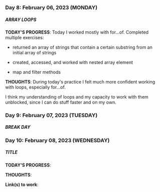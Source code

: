 ### Day 8: February 06, 2023 (MONDAY)

##### ARRAY LOOPS

**TODAY'S PROGRESS**: Today I worked mostly with for...of. Completed multiple exercises:

- returned an array of strings that contain a certain substring from an initial array of strings

- created, accessed, and worked with nested array element

- map and filter methods

**THOUGHTS**: During today's practice I felt much more confident working with loops, especially for...of.

I think my understanding of loops and my capacity to work with them unblocked, since I can do stuff faster and on my own.

### Day 9: February 07, 2023 (TUESDAY)

##### BREAK DAY

### Day 10: February 08, 2023 (WEDNESDAY)

##### TITLE

**TODAY'S PROGRESS**:

**THOUGHTS**:

**Link(s) to work**: []()
